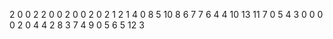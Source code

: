 2
0
0
2
2
0
0
2
0
0
2
0
2
1
2
1
4
0
8
5
10
8
6
7
7
6
4
4
10
13
11
7
0
5
4
3
0
0
0
0
2
0
4
4
2
8
3
7
4
9
0
5
6
5
12
3
